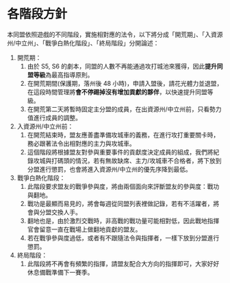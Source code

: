 # 各階段方針

本同盟依照遊戲的不同階段，實施相對應的法令，以下將分成「開荒期」、「入資源州/中立州」、「戰爭白熱化階段」、「終局階段」分開論述：

1. 開荒期：
	1. 由於 S5, S6 的劇本，同盟的人數不再能通過攻打城池來獲得，因此**提升同盟等級**為最高指導原則。
	2. 在開荒期間(保護期，落州後 48 小時)，申請入盟後，請花光體力並退盟，在這段時間管理將**會不停踢掉沒有增加貢獻的夥伴**，以快速提升同盟等級。
	3. 在開荒第二天將暫時固定主分盟的成員，在出資源州/中立州前，只看勢力值進行成員的調整。
2. 入資源州/中立州前：
	1. 在開荒結束時，盟友應善盡準備攻城車的義務，在進行攻打重要關卡時，務必跟著法令出相對應的主力與攻城車。
	2. 這個階段將根據盟友對參與重要事件的貢獻度決定成員的組成，我們將紀錄攻城與打碼頭的情況，若有無故缺席、主力/攻城車不合格者，將下放到分盟進行懲罰，也會將進入資源州/中立州的優先序降到最低。
3. 戰爭白熱化階段：
	1. 此階段要求盟友的戰爭參與度，將由兩個面向來評斷盟友的參與度：戰功與翻地。
	2. 戰功是最顯而易見的，將會每週從同盟列表裡做記錄，若有不活躍者，將會與分盟交換人手。
	3. 翻地也是，由於激烈交戰時，非高戰的戰功量可能相對低，因此戰地指揮官會留意一直在戰場上做翻地貢獻的盟友。
	4. 若在戰爭參與度過低，或者有不跟隨法令與指揮者，一樣下放到分盟進行懲罰。
4. 終局階段：
	1. 此階段將不再會有頻繁的指揮，請盟友配合大方向的指揮即可，大家好好休息備戰準備下一賽季。